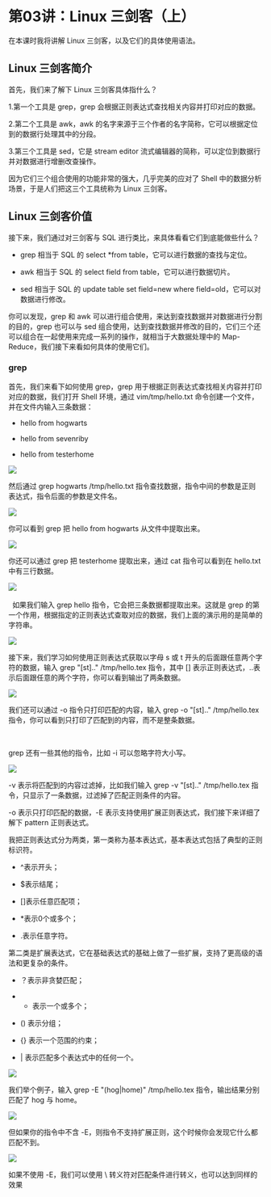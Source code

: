 # 第03讲：Linux 三剑客（上）

在本课时我将讲解 Linux 三剑客，以及它们的具体使用语法。

## Linux 三剑客简介      

首先，我们来了解下 Linux 三剑客具体指什么？

1.第一个工具是 grep，grep 会根据正则表达式查找相关内容并打印对应的数据。

2.第二个工具是 awk，awk 的名字来源于三个作者的名字简称，它可以根据定位到的数据行处理其中的分段。

3.第三个工具是 sed，它是 stream editor 流式编辑器的简称，可以定位到数据行并对数据进行增删改查操作。

因为它们三个组合使用的功能非常的强大，几乎完美的应对了 Shell 中的数据分析场景，于是人们把这三个工具统称为 Linux 三剑客。

## Linux 三剑客价值      

接下来，我们通过对三剑客与 SQL 进行类比，来具体看看它们到底能做些什么？

* grep 相当于 SQL 的 select *from table，它可以进行数据的查找与定位。

* awk 相当于 SQL 的 select field from table，它可以进行数据切片。

* sed 相当于 SQL 的 update table set field=new where field=old，它可以对数据进行修改。

你可以发现，grep 和 awk 可以进行组合使用，来达到查找数据并对数据进行分割的目的，grep 也可以与 sed 组合使用，达到查找数据并修改的目的，它们三个还可以组合在一起使用来完成一系列的操作，就相当于大数据处理中的 Map-Reduce，我们接下来看如何具体的使用它们。

### grep      

首先，我们来看下如何使用 grep，grep 用于根据正则表达式查找相关内容并打印对应的数据，我们打开 Shell 环境，通过 vim/tmp/hello.txt 命令创建一个文件，并在文件内输入三条数据：

* hello from hogwarts

* hello from sevenriby

* hello from testerhome

![](/static/image/CgoB5l3XtNuAPoP1AACZeigKKy8997.png)

然后通过 grep hogwarts /tmp/hello.txt 指令查找数据，指令中间的参数是正则表达式，指令后面的参数是文件名。

![](/static/image/CgotOV3XtPiAXjErAADUYrh9hPI032.png)


你可以看到 grep 把 hello from hogwarts 从文件中提取出来。

 ![](/static/image/CgoB5l3XtQuAMGB7AAFQI4atTN4017.png)
 
你还可以通过 grep 把 testerhome 提取出来，通过 cat 指令可以看到在 hello.txt 中有三行数据。 
  
![](/static/image/CgotOV3XtRqAHiTCAAIU-z_0BFc527.png)    

 
如果我们输入 grep hello 指令，它会把三条数据都提取出来。这就是 grep 的第一个作用，根据指定的正则表达式查取对应的数据，我们上面的演示用的是简单的字符串。

![](/static/image/CgotOV3XtSmAVa4mAAKQLiKRwF0939.png)

接下来，我们学习如何使用正则表达式获取以字母 s 或 t 开头的后面跟任意两个字符的数据，输入 grep "[st].." /tmp/hello.tex 指令，其中 [] 表示正则表达式，..表示后面跟任意的两个字符，你可以看到输出了两条数据。

![](/static/image/CgoB5l3XtTeAfsKQAAJKMXmUvhU283.png)

我们还可以通过 -o 指令只打印匹配的内容，输入 grep -o "[st].." /tmp/hello.tex 指令，你可以看到只打印了匹配到的内容，而不是整条数据。

       

grep 还有一些其他的指令，比如 -i 可以忽略字符大小写。  

![](/static/image/CgoB5l3XtUWAK5t-AAIxEAoUhtM359.png)


-v 表示将匹配到的内容过滤掉，比如我们输入 grep -v "[st].." /tmp/hello.tex 指令，只显示了一条数据，过滤掉了匹配正则条件的内容。


-o 表示只打印匹配的数据，-E 表示支持使用扩展正则表达式，我们接下来详细了解下 pattern 正则表达式。

我把正则表达式分为两类，第一类称为基本表达式，基本表达式包括了典型的正则标识符。

* ^表示开头；

* $表示结尾；

* []表示任意匹配项；

* *表示0个或多个；

* .表示任意字符。

第二类是扩展表达式，它在基础表达式的基础上做了一些扩展，支持了更高级的语法和更复杂的条件。
* ？表示非贪婪匹配；

* + 表示一个或多个；

* () 表示分组；

* {} 表示一个范围的约束；

* | 表示匹配多个表达式中的任何一个。   


![](/static/image/CgoB5l3XtVaAJPZaAAJpe4YZD9c323.png)

我们举个例子，输入 grep -E "(hog|home)" /tmp/hello.tex 指令，输出结果分别匹配了 hog 与 home。

![](/static/image/CgotOV3XtWSAF9K-AAKOZuR4qrg333.png)

但如果你的指令中不含 -E，则指令不支持扩展正则，这个时候你会发现它什么都匹配不到。 

![](/static/image/CgoB5l3XtXGAQRR7AAKVDfReUHg948.png)

如果不使用 -E，我们可以使用 \ 转义符对匹配条件进行转义，也可以达到同样的效果